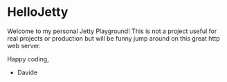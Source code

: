 # HelloJetty

Welcome to my personal Jetty Playground!
This is not a project useful for real projects or production but will be funny jump around on this great http web server.

Happy coding,
- Davide
